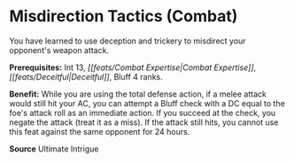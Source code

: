 ﻿---
cssclass: [feats]

---
# Misdirection Tactics (Combat)

You have learned to use deception and trickery to misdirect your opponent's weapon attack.

**Prerequisites:** Int 13, _[[feats/Combat Expertise|Combat Expertise]]_, _[[feats/Deceitful|Deceitful]]_, Bluff 4 ranks.

**Benefit:** While you are using the total defense action, if a melee attack would still hit your AC, you can attempt a Bluff check with a DC equal to the foe's attack roll as an immediate action. If you succeed at the check, you negate the attack (treat it as a miss). If the attack still hits, you cannot use this feat against the same opponent for 24 hours.

**Source** Ultimate Intrigue